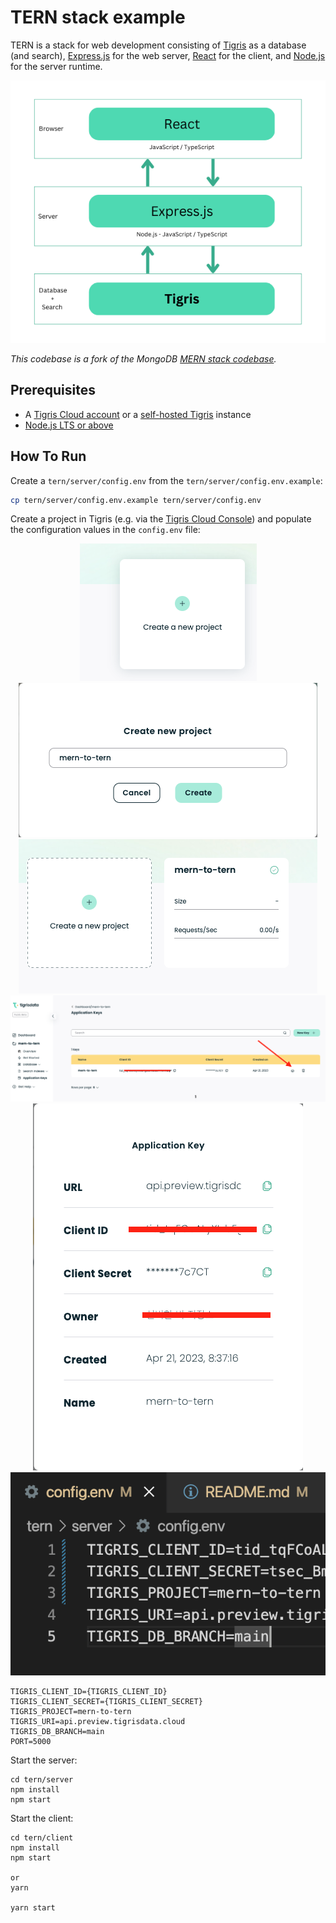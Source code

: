 # TERN stack example

TERN is a stack for web development consisting of
[Tigris](https://www.tigris.com) as a database (and search),
[Express.js](https://expressjs.com/) for the web server,
[React](https://react.dev/) for the client, and [Node.js](https://nodejs.org)
for the server runtime.

<center><img src="./tern-stack.png" alt="TERN stack diagram" /></center>

_This codebase is a fork of the MongoDB
[MERN stack codebase](https://github.com/mongodb-developer/mern-stack-example)._

## Prerequisites

- A
  [Tigris Cloud account](https://console.preview.tigrisdata.cloud/signup?utm_source=github&utm_medium=github&utm_campaign=tern-stack-example)
  or a
  [self-hosted Tigris](https://www.tigrisdata.com/docs/concepts/platform/self-host/?utm_source=github&utm_medium=github&utm_campaign=tern-stack-example)
  instance
- [Node.js LTS or above](https://nodejs.org/en/download)

## How To Run

Create a `tern/server/config.env` from the `tern/server/config.env.example`:

```sh
cp tern/server/config.env.example tern/server/config.env
```

Create a project in Tigris (e.g. via the
[Tigris Cloud Console](https://console.preview.tigrisdata.cloud/?utm_source=github&utm_medium=github&utm_campaign=tern-stack-example))
and populate the configuration values in the `config.env` file:

<center><img src="./create-new-project.png" /></center>
<center><img src="./naming-project.png"/></center>
<center><img src="./complate-your-project.png"/></center>
<center><img src="./in-database.png"/></center>
<center><img src="./check-your-applicationkey.png"/></center>
<center><img src="./settingkey-in-your-project-file.png" /></center>

```
TIGRIS_CLIENT_ID={TIGRIS_CLIENT_ID}
TIGRIS_CLIENT_SECRET={TIGRIS_CLIENT_SECRET}
TIGRIS_PROJECT=mern-to-tern
TIGRIS_URI=api.preview.tigrisdata.cloud
TIGRIS_DB_BRANCH=main
PORT=5000
```

Start the server:

```
cd tern/server
npm install
npm start
```

Start the client:

```
cd tern/client
npm install
npm start

or 
yarn

yarn start
```

